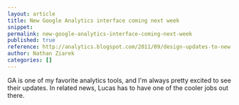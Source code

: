 ```yaml
---
layout: article
title: New Google Analytics interface coming next week
snippet:
permalink: new-google-analytics-interface-coming-next-week
published: true
reference: http://analytics.blogspot.com/2011/09/design-updates-to-new-interface-coming.html
author: Nathan Ziarek
categories: []
---
```


GA is one of my favorite analytics tools, and I'm always pretty excited to see their updates. In related news, Lucas has to have one of the cooler jobs out there.